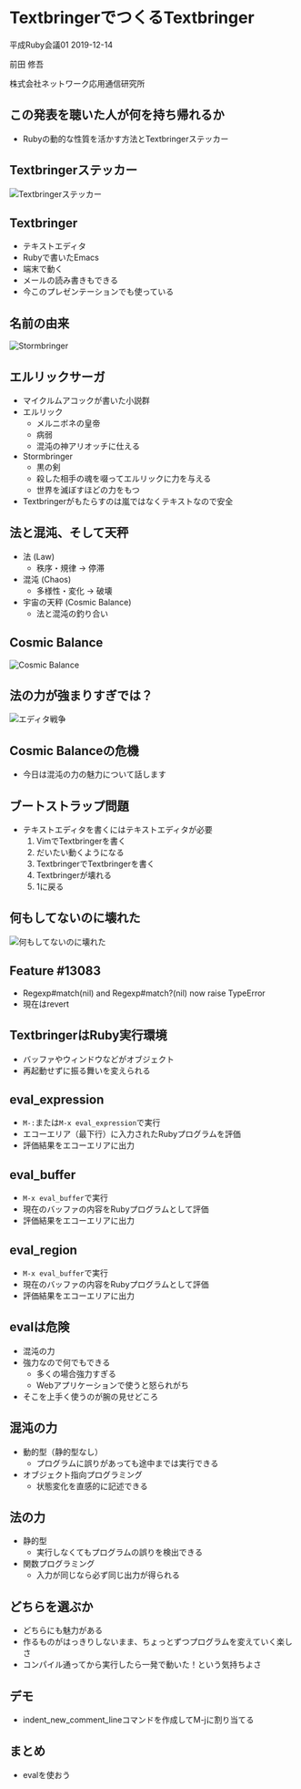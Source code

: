 # TextbringerでつくるTextbringer

平成Ruby会議01  2019-12-14




前田 修吾

株式会社ネットワーク応用通信研究所

## この発表を聴いた人が何を持ち帰れるか

* Rubyの動的な性質を活かす方法とTextbringerステッカー

## Textbringerステッカー

![Textbringerステッカー](sticker.jpg)

## Textbringer

* テキストエディタ
* Rubyで書いたEmacs
* 端末で動く
* メールの読み書きもできる
* 今このプレゼンテーションでも使っている

## 名前の由来

![Stormbringer](stormbringer.jpg)

## エルリックサーガ

* マイクルムアコックが書いた小説群
* エルリック
    * メルニボネの皇帝
    * 病弱
    * 混沌の神アリオッチに仕える
* Stormbringer
    * 黒の剣
    * 殺した相手の魂を啜ってエルリックに力を与える
    * 世界を滅ぼすほどの力をもつ
* Textbringerがもたらすのは嵐ではなくテキストなので安全

## 法と混沌、そして天秤

* 法 (Law)
    * 秩序・規律 → 停滞
* 混沌 (Chaos)
    * 多様性・変化 → 破壊
* 宇宙の天秤 (Cosmic Balance)
    * 法と混沌の釣り合い

## Cosmic Balance

![Cosmic Balance](balance.png)

## 法の力が強まりすぎでは？

![エディタ戦争](editor_war.jpg)

## Cosmic Balanceの危機

* 今日は混沌の力の魅力について話します

## ブートストラップ問題

* テキストエディタを書くにはテキストエディタが必要
    1. VimでTextbringerを書く
    2. だいたい動くようになる
    3. TextbringerでTextbringerを書く
    4. Textbringerが壊れる
    5. 1に戻る

## 何もしてないのに壊れた

![何もしてないのに壊れた](textbringer_broken.png)

## Feature #13083

* Regexp#match(nil) and Regexp#match?(nil) now raise TypeError
* 現在はrevert

## TextbringerはRuby実行環境

* バッファやウィンドウなどがオブジェクト
* 再起動せずに振る舞いを変えられる

## eval_expression

* `M-:`または`M-x eval_expression`で実行
* エコーエリア（最下行）に入力されたRubyプログラムを評価
* 評価結果をエコーエリアに出力

## eval_buffer

* `M-x eval_buffer`で実行
* 現在のバッファの内容をRubyプログラムとして評価
* 評価結果をエコーエリアに出力

## eval_region

* `M-x eval_buffer`で実行
* 現在のバッファの内容をRubyプログラムとして評価
* 評価結果をエコーエリアに出力

## evalは危険

* 混沌の力
* 強力なので何でもできる
    * 多くの場合強力すぎる
    * Webアプリケーションで使うと怒られがち
* そこを上手く使うのが腕の見せどころ

## 混沌の力

* 動的型（静的型なし）
    * プログラムに誤りがあっても途中までは実行できる
* オブジェクト指向プログラミング
    * 状態変化を直感的に記述できる

## 法の力

* 静的型
    * 実行しなくてもプログラムの誤りを検出できる
* 関数プログラミング
    * 入力が同じなら必ず同じ出力が得られる

## どちらを選ぶか

* どちらにも魅力がある
* 作るものがはっきりしないまま、ちょっとずつプログラムを変えていく楽しさ
* コンパイル通ってから実行したら一発で動いた！という気持ちよさ

## デモ

* indent_new_comment_lineコマンドを作成してM-jに割り当てる

## まとめ

* evalを使おう
